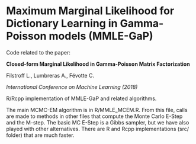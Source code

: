# Maximum Marginal Likelihood for Dictionary Learning in Gamma-Poisson models (MMLE-GaP)

Code related to the paper:

**Closed-form Marginal Likelihood in Gamma-Poisson Matrix Factorization**

Filstroff L., Lumbreras A., Févotte C. 

*International Conference on Machine Learning (2018)*

R/Rcpp implementation of MMLE-GaP and related algorithms.

The main MCMC-EM algorithm is in R/MMLE_MCEM.R. From this file, calls are made to methods in other files that compute the Monte Carlo E-Step and the M-step. The basic MC E-Step is a Gibbs sampler, but we have also played with other alternatives. There are R and Rcpp implementations (src/ folder) that are much faster. 
